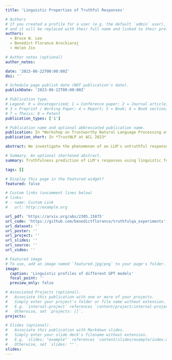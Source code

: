 ```yaml
---
title: 'Linguistic Properties of Truthful Responses'

# Authors
# If you created a profile for a user (e.g. the default `admin` user), write the username (folder name) here
# and it will be replaced with their full name and linked to their profile.
authors:
  - Bruce W. Lee
  - Benedict Florance Arockiaraj
  - Helen Jin

# Author notes (optional)
author_notes:

date: '2023-06-22T00:00:00Z'
doi: ''

# Schedule page publish date (NOT publication's date).
publishDate: '2023-06-22T00:00:00Z'

# Publication type.
# Legend: 0 = Uncategorized; 1 = Conference paper; 2 = Journal article;
# 3 = Preprint / Working Paper; 4 = Report; 5 = Book; 6 = Book section;
# 7 = Thesis; 8 = Patent
publication_types: ['1']

# Publication name and optional abbreviated publication name.
publication: In *Workshop on Trustworthy Natural Language Processing at the Annual Conference of the Association for Computational Linguistics 2023*
publication_short: In *TrustNLP at ACL 2023*

abstract: We investigate the phenomenon of an LLM's untruthful response using a large set of 220 handcrafted linguistic features. We focus on GPT-3 models and find that the linguistic profiles of responses are similar across model sizes. That is, how varying-sized LLMs respond to given prompts stays similar on the linguistic properties level. We expand upon this finding by training support vector machines that rely only upon the stylistic components of model responses to classify the truthfulness of statements. Though the dataset size limits our current findings, we present promising evidence that truthfulness detection is possible without evaluating the content itself.

# Summary. An optional shortened abstract.
summary: Truthfulness prediction of LLM's responses using linguistic features.

tags: []

# Display this page in the Featured widget?
featured: false

# Custom links (uncomment lines below)
# links:
# - name: Custom Link
#   url: http://example.org

url_pdf: 'https://arxiv.org/abs/2305.15875'
url_code: 'https://github.com/benedictflorance/truthfulqa_experiments'
url_dataset: ''
url_poster: ''
url_project: ''
url_slides: ''
url_source: ''
url_video: ''

# Featured image
# To use, add an image named `featured.jpg/png` to your page's folder.
image:
  caption: 'Linguistic profiles of different GPT models'
  focal_point: ''
  preview_only: false

# Associated Projects (optional).
#   Associate this publication with one or more of your projects.
#   Simply enter your project's folder or file name without extension.
#   E.g. `internal-project` references `content/project/internal-project/index.md`.
#   Otherwise, set `projects: []`.
projects:

# Slides (optional).
#   Associate this publication with Markdown slides.
#   Simply enter your slide deck's filename without extension.
#   E.g. `slides: "example"` references `content/slides/example/index.md`.
#   Otherwise, set `slides: ""`.
slides: 
---
```

